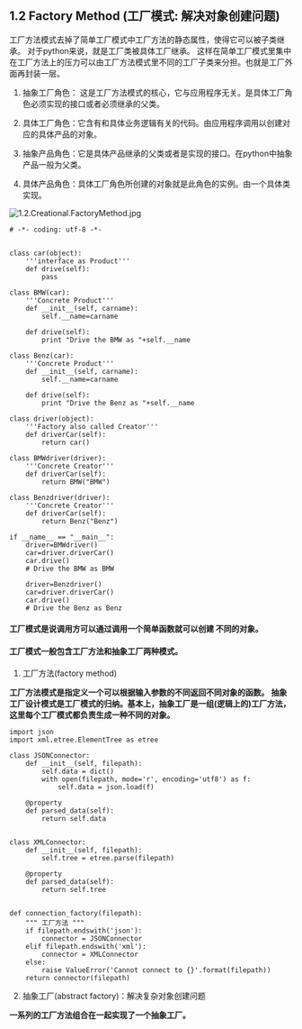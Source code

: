 

## 1.2 Factory Method (工厂模式: 解决对象创建问题)

工厂方法模式去掉了简单工厂模式中工厂方法的静态属性，使得它可以被子类继承。
对于python来说，就是工厂类被具体工厂继承。
这样在简单工厂模式里集中在工厂方法上的压力可以由工厂方法模式里不同的工厂子类来分担。也就是工厂外面再封装一层。

1) 抽象工厂角色： 这是工厂方法模式的核心，它与应用程序无关。是具体工厂角色必须实现的接口或者必须继承的父类。

2) 具体工厂角色：它含有和具体业务逻辑有关的代码。由应用程序调用以创建对应的具体产品的对象。

3) 抽象产品角色：它是具体产品继承的父类或者是实现的接口。在python中抽象产品一般为父类。

4) 具体产品角色：具体工厂角色所创建的对象就是此角色的实例。由一个具体类实现。


![1.2.Creational.FactoryMethod.jpg](https://github.com/yc19890920/python_learn/blob/master/Class/Patterns/img/1.2.Creational.FactoryMethod.jpg)

```
# -*- coding: utf-8 -*-


class car(object):
    '''interface as Product'''
    def drive(self):
        pass

class BMW(car):
    '''Concrete Product'''
    def __init__(self, carname):
        self.__name=carname

    def drive(self):
        print "Drive the BMW as "+self.__name

class Benz(car):
    '''Concrete Product'''
    def __init__(self, carname):
        self.__name=carname

    def drive(self):
        print "Drive the Benz as "+self.__name

class driver(object):
    '''Factory also called Creator'''
    def driverCar(self):
        return car()

class BMWdriver(driver):
    '''Concrete Creator'''
    def driverCar(self):
        return BMW("BMW")

class Benzdriver(driver):
    '''Concrete Creator'''
    def driverCar(self):
        return Benz("Benz")

if __name__ == "__main__":
    driver=BMWdriver()
    car=driver.driverCar()
    car.drive()
    # Drive the BMW as BMW

    driver=Benzdriver()
    car=driver.driverCar()
    car.drive()
    # Drive the Benz as Benz
```


#### 工厂模式是说调用方可以通过调用一个简单函数就可以创建 不同的对象。
#### 工厂模式一般包含工厂方法和抽象工厂两种模式。

1. 工厂方法(factory method)

**工厂方法模式是指定义一个可以根据输入参数的不同返回不同对象的函数。**
**抽象工厂设计模式是工厂模式的归纳。基本上，抽象工厂是一组(逻辑上的)工厂方法，这里每个工厂模式都负责生成一种不同的对象。**

```
import json
import xml.etree.ElementTree as etree

class JSONConnector:
    def __init__(self, filepath):
        self.data = dict()
        with open(filepath, mode='r', encoding='utf8') as f:
            self.data = json.load(f)

    @property
    def parsed_data(self):
        return self.data


class XMLConnector:
    def __init__(self, filepath):
        self.tree = etree.parse(filepath)

    @property
    def parsed_data(self):
        return self.tree


def connection_factory(filepath):
    """ 工厂方法 """
    if filepath.endswith('json'):
        connector = JSONConnector
    elif filepath.endswith('xml'):
        connector = XMLConnector
    else:
        raise ValueError('Cannot connect to {}'.format(filepath))
    return connector(filepath)
```


2. 抽象工厂(abstract factory)：解决复杂对象创建问题

**一系列的工厂方法组合在一起实现了一个抽象工厂。**






